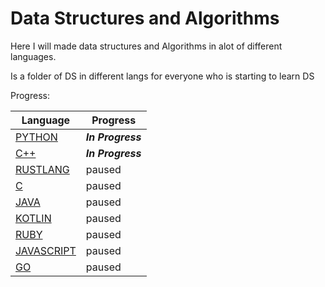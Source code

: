 # Data Structures and Algorithms
Here I will made data structures and Algorithms in alot of different languages.

Is a folder of DS in different langs for everyone who is starting to learn DS

Progress:


| Language | Progress |
| ------ | ------ |
| [PYTHON] | <em>**In Progress**</em> |
| [C++] | <em>**In Progress**</em> |
| [RUSTLANG] | paused |
| [C] | paused |
| [JAVA] | paused |
| [KOTLIN] | paused |
| [RUBY] | paused |
| [JAVASCRIPT] | paused |
| [GO] | paused |

[//]: # (These are reference links used in the body of this note and get stripped out when the markdown processor does its job. There is no need to format nicely because it shouldn't be seen. Thanks SO - http://stackoverflow.com/questions/4823468/store-comments-in-markdown-syntax)

   [PYTHON]: <https://www.python.org/>
   [C++]: <https://www.cplusplus.com/>
   [RUSTLANG]: <https://www.rust-lang.org/>
   [C]: <https://www.cprogramming.com/>
   [JAVA]: <https://www.programiz.com/java-programming>
   [KOTLIN]: <https://kotlinlang.org/>
   [RUBY]: <https://www.ruby-lang.org/en/>
   [JAVASCRIPT]: <https://www.javascript.com/>
   [GO]: <https://go.dev/>

